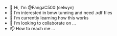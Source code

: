 - 👋 Hi, I’m @FangaC500 (selwyn)
- 👀 I’m interested in bmw tunning and need .xdf files
- 🌱 I’m currently learning how this works
- 💞️ I’m looking to collaborate on ...
- 📫 How to reach me ...

<!---
FangaC500/FangaC500 is a ✨ special ✨ repository because its `README.md` (this file) appears on your GitHub profile.
You can click the Preview link to take a look at your changes.
--->
